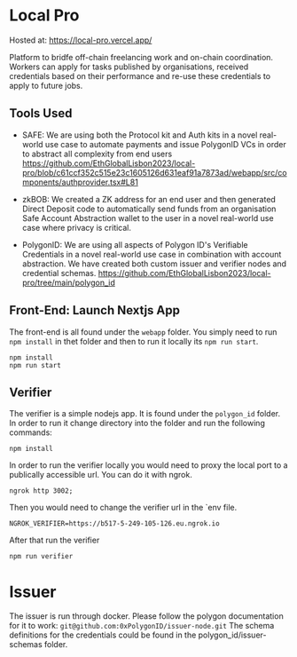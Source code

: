 # Local Pro
Hosted at: https://local-pro.vercel.app/

Platform to bridfe off-chain freelancing work and on-chain coordination. Workers can apply for tasks published by organisations, received credentials based on their performance and re-use these credentials to apply to future jobs.

## Tools Used
- SAFE: We are using both the Protocol kit and Auth kits in a novel real-world use case to automate payments and issue PolygonID VCs in order to abstract all complexity from end users
https://github.com/EthGlobalLisbon2023/local-pro/blob/c61ccf352c515e23c1605126d631eaf91a7873ad/webapp/src/components/authprovider.tsx#L81

- zkBOB: We created a ZK address for an end user and then generated Direct Deposit code to automatically send funds from an organisation Safe Account Abstraction wallet to the user in a novel real-world use case where privacy is critical.

- PolygonID: We are using all aspects of Polygon ID's Verifiable Credentials in a novel real-world use case in combination with account abstraction. We have created both custom issuer and verifier nodes and credential schemas.
https://github.com/EthGlobalLisbon2023/local-pro/tree/main/polygon_id


## Front-End: Launch Nextjs App
The front-end is all found under the ```webapp``` folder.
You simply need to run ```npm install``` in thet folder and then to run it locally its ```npm run start```.
```
npm install
npm run start
```


## Verifier
The verifier is a simple nodejs app. It is found under the ```polygon_id``` folder.
In order to run it change directory into the folder and run the following commands:
```
npm install
```
In order to run the verifier locally you would need to proxy the local port to a publically accessible url.
You can do it with ngrok. 
```
ngrok http 3002;
```
Then you would need to change the verifier url in the `env file. 
```
NGROK_VERIFIER=https://b517-5-249-105-126.eu.ngrok.io
```
After that run the verifier
```
npm run verifier
```


# Issuer
The issuer is run through docker. Please follow the polygon documentation for it to work: `git@github.com:0xPolygonID/issuer-node.git`
The schema definitions for the credentials could be found in the polygon_id/issuer-schemas folder.

